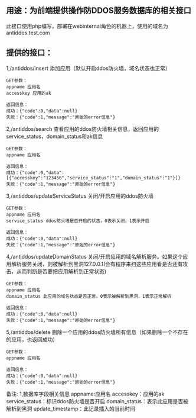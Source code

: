 用途：为前端提供操作防DDOS服务数据库的相关接口
-------------------

此接口使用php编写，部署在webinternal角色的机器上，使用的域名为antiddos.test.com



提供的接口：
-----------

1,/antiddos/insert
添加应用（默认开启ddos防火墙，域名状态也正常）

    GET参数：
    appname 应用名
    accesskey 应用的ak

    返回信息：
    成功：{"code":0,"data":null}
    失败：{"code":1,"message":"原始的error信息"}

2,/antiddos/search
查看应用的ddos防火墙相关信息，返回应用的service_status，domain_status和ak信息

    GET参数：
    appname 应用名

    返回信息：
    成功：{"code":0,"data":[{"accesskey":"123456","service_status":"1","domain_status":"1"}]}
    失败：{"code":1,"message":"原始的error信息"}

3,/antiddos/updateServiceStatus
关闭/开启应用的ddos防火墙

    GET参数：
    appname 应用名
    service_status ddos防火墙是否开启的状态，0表示关闭，1表示开启

    返回信息：
    成功：{"code":0,"data":null}
    失败：{"code":1,"message":"原始的error信息"}

4,/antiddos/updateDomainStatus
关闭/开启应用的域名解析服务。如果这个应用解析服务关闭，则被解析到黑洞127.0.0.1(会有程序来扫这些应用看是否还有攻击，从而判断是否要把应用解析到正常状态)
    
    GET参数：
    appname 应用名
    domain_status 此应用的域名状态是否正常，0表示被解析到黑洞，1表示正常解析

    返回信息：
    成功：{"code":0,"data":null}
    失败：{"code":1,"message":"原始的error信息"}

5,/antiddos/delete
删除一个应用的ddos防火墙所有信息（如果删除一个不存在的应用，也返回成功）

    GET参数：
    appname 应用名

    返回信息：
    成功：{"code":0,"data":null}
    失败：{"code":1,"message":"原始的error信息"}


备注:
1,数据库字段相关信息
appname:应用名
accesskey：应用的ak
service_status：标识ddos防火墙是否开启
domain_status：表示此应用是否被解析到黑洞
update_timestamp：此记录插入的当前时间
